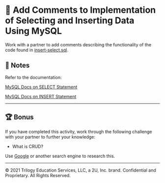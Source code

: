 # 📐 Add Comments to Implementation of Selecting and Inserting Data Using MySQL

Work with a partner to add comments describing the functionality of the code found in [insert-select.sql](./Unsolved/db/insert-select.sql).

## 📝 Notes

Refer to the documentation: 

[MySQL Docs on SELECT Statement](https://dev.mysql.com/doc/refman/8.0/en/select.html)

[MySQL Docs on INSERT Statement](https://dev.mysql.com/doc/refman/8.0/en/insert.html)

---

## 🏆 Bonus

If you have completed this activity, work through the following challenge with your partner to further your knowledge:

* What is CRUD?

Use [Google](https://www.google.com) or another search engine to research this.

---
© 2021 Trilogy Education Services, LLC, a 2U, Inc. brand. Confidential and Proprietary. All Rights Reserved.
